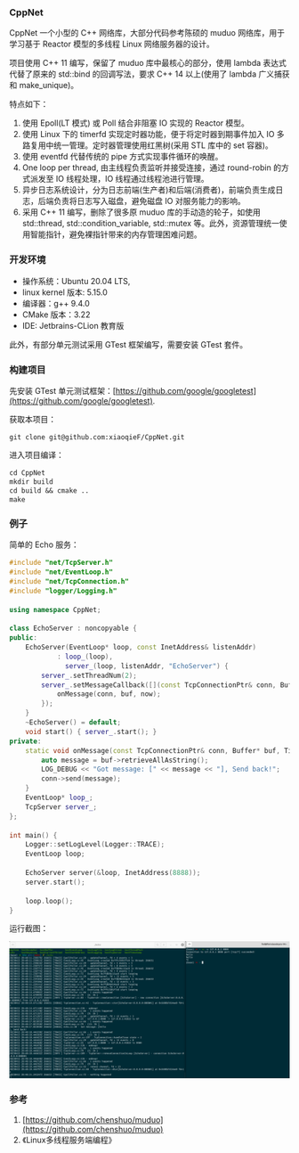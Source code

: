 ### CppNet

CppNet 一个小型的 C++ 网络库，大部分代码参考陈硕的 muduo 网络库，用于学习基于 Reactor 模型的多线程 Linux 网络服务器的设计。  

项目使用 C++ 11 编写，保留了 muduo 库中最核心的部分，使用 lambda 表达式代替了原来的 std::bind 的回调写法，要求 C++ 14 以上(使用了 lambda 广义捕获和 make_unique)。  

特点如下：

1. 使用 Epoll(LT 模式) 或 Poll 结合非阻塞 IO 实现的 Reactor 模型。
2. 使用 Linux 下的 timerfd 实现定时器功能，便于将定时器到期事件加入 IO 多路复用中统一管理。定时器管理使用红黑树(采用 STL 库中的 set 容器)。
3. 使用 eventfd 代替传统的 pipe 方式实现事件循环的唤醒。
4. One loop per thread, 由主线程负责监听并接受连接，通过 round-robin 的方式派发至 IO 线程处理，IO 线程通过线程池进行管理。
5. 异步日志系统设计，分为日志前端(生产者)和后端(消费者)，前端负责生成日志，后端负责将日志写入磁盘，避免磁盘 IO 对服务能力的影响。
6. 采用 C++ 11 编写，删除了很多原 muduo 库的手动造的轮子，如使用 std::thread, std::condition_variable, std::mutex 等。此外，资源管理统一使用智能指针，避免裸指针带来的内存管理困难问题。

### 开发环境

* 操作系统：Ubuntu 20.04 LTS, 
* linux kernel 版本: 5.15.0  
* 编译器：g++ 9.4.0  
* CMake 版本：3.22
* IDE: Jetbrains-CLion 教育版

此外，有部分单元测试采用 GTest 框架编写，需要安装 GTest 套件。

### 构建项目

先安装 GTest 单元测试框架：[https://github.com/google/googletest](https://github.com/google/googletest).

获取本项目：  

```shell
git clone git@github.com:xiaoqieF/CppNet.git
```

进入项目编译：  

```shell
cd CppNet
mkdir build
cd build && cmake ..
make
```

### 例子

简单的 Echo 服务：  

```c++
#include "net/TcpServer.h"
#include "net/EventLoop.h"
#include "net/TcpConnection.h"
#include "logger/Logging.h"

using namespace CppNet;

class EchoServer : noncopyable {
public:
    EchoServer(EventLoop* loop, const InetAddress& listenAddr)
            : loop_(loop),
              server_(loop, listenAddr, "EchoServer") {
        server_.setThreadNum(2);
        server_.setMessageCallback([](const TcpConnectionPtr& conn, Buffer* buf, Timestamp now) {
            onMessage(conn, buf, now);
        });
    }
    ~EchoServer() = default;
    void start() { server_.start(); }
private:
    static void onMessage(const TcpConnectionPtr& conn, Buffer* buf, Timestamp now) {
        auto message = buf->retrieveAllAsString();
        LOG_DEBUG << "Got message: [" << message << "], Send back!";
        conn->send(message);
    }
    EventLoop* loop_;
    TcpServer server_;
};

int main() {
    Logger::setLogLevel(Logger::TRACE);
    EventLoop loop;

    EchoServer server(&loop, InetAddress(8888));
    server.start();

    loop.loop();
}
```

运行截图：  

![](images/1.png)  

### 参考
1. [https://github.com/chenshuo/muduo](https://github.com/chenshuo/muduo)   
2. 《Linux多线程服务端编程》

